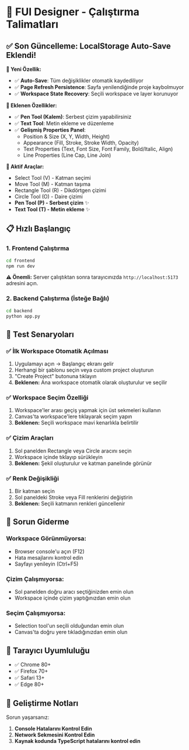 # 🚀 FUI Designer - Çalıştırma Talimatları

## ✅ **Son Güncelleme: LocalStorage Auto-Save Eklendi!**

**💾 Yeni Özellik:**
- ✅ **Auto-Save**: Tüm değişiklikler otomatik kaydediliyor
- ✅ **Page Refresh Persistence**: Sayfa yenilendiğinde proje kaybolmuyor
- ✅ **Workspace State Recovery**: Seçili workspace ve layer korunuyor

**🔧 Eklenen Özellikler:**
- ✅ **Pen Tool (Kalem)**: Serbest çizim yapabilirsiniz
- ✅ **Text Tool**: Metin ekleme ve düzenleme
- ✅ **Gelişmiş Properties Panel**: 
  - Position & Size (X, Y, Width, Height)
  - Appearance (Fill, Stroke, Stroke Width, Opacity)
  - Text Properties (Text, Font Size, Font Family, Bold/Italic, Align)
  - Line Properties (Line Cap, Line Join)

**🎨 Aktif Araçlar:**
- Select Tool (V) - Katman seçimi
- Move Tool (M) - Katman taşıma  
- Rectangle Tool (R) - Dikdörtgen çizimi
- Circle Tool (O) - Daire çizimi
- **Pen Tool (P) - Serbest çizim** ✨
- **Text Tool (T) - Metin ekleme** ✨

## 📋 Hızlı Başlangıç

### 1. Frontend Çalıştırma
```bash
cd frontend
npm run dev
```

**⚠️ Önemli:** Server çalıştıktan sonra tarayıcınızda `http://localhost:5173` adresini açın.

### 2. Backend Çalıştırma (İsteğe Bağlı)
```bash
cd backend
python app.py
```

## 🎯 Test Senaryoları

### ✅ **İlk Workspace Otomatik Açılması**
1. Uygulamayı açın → Başlangıç ekranı gelir
2. Herhangi bir şablonu seçin veya custom project oluşturun
3. "Create Project" butonuna tıklayın
4. **Beklenen:** Ana workspace otomatik olarak oluşturulur ve seçilir

### ✅ **Workspace Seçim Özelliği**
1. Workspace'ler arası geçiş yapmak için üst sekmeleri kullanın
2. Canvas'ta workspace'lere tıklayarak seçim yapın
3. **Beklenen:** Seçili workspace mavi kenarlıkla belirtilir

### ✅ **Çizim Araçları**
1. Sol panelden Rectangle veya Circle aracını seçin
2. Workspace içinde tıklayıp sürükleyin
3. **Beklenen:** Şekil oluşturulur ve katman panelinde görünür

### ✅ **Renk Değişikliği**
1. Bir katman seçin
2. Sol paneldeki Stroke veya Fill renklerini değiştirin
3. **Beklenen:** Seçili katmanın renkleri güncellenir

## 🐛 Sorun Giderme

### Workspace Görünmüyorsa:
- Browser console'u açın (F12)
- Hata mesajlarını kontrol edin
- Sayfayı yenileyin (Ctrl+F5)

### Çizim Çalışmıyorsa:
- Sol panelden doğru aracı seçtiğinizden emin olun
- Workspace içinde çizim yaptığınızdan emin olun

### Seçim Çalışmıyorsa:
- Selection tool'un seçili olduğundan emin olun
- Canvas'ta doğru yere tıkladığınızdan emin olun

## 📱 Tarayıcı Uyumluluğu

- ✅ Chrome 80+
- ✅ Firefox 70+
- ✅ Safari 13+
- ✅ Edge 80+

## 🔧 Geliştirme Notları

Sorun yaşarsanız:

1. **Console Hatalarını Kontrol Edin**
2. **Network Sekmesini Kontrol Edin**
3. **Kaynak kodunda TypeScript hatalarını kontrol edin**
